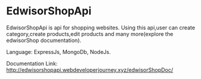 # EdwisorShopApi
EdwisorShopApi is api for shopping websites. Using this api,user can create category,create products,edit products and many more(explore
the edwisorShop documentation).

Language: ExpressJs, MongoDb, NodeJs.

Documentation Link: http://edwisorshopapi.webdeveloperjourney.xyz/edwisorShopDoc/
